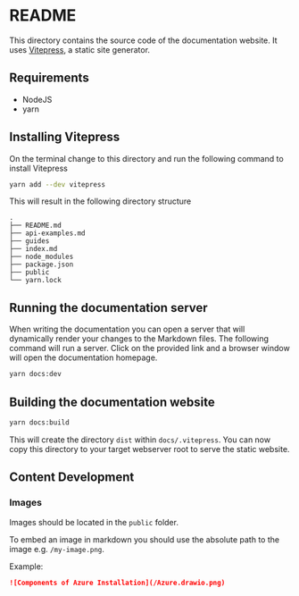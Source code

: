 # README

This directory contains the source code of the documentation website. It uses [Vitepress](https://vitepress.dev/), a static site generator.

## Requirements

* NodeJS
* yarn

## Installing Vitepress

On the terminal change to this directory and run the following command to install Vitepress

```bash
yarn add --dev vitepress
```

This will result in the following directory structure

```
.
├── README.md
├── api-examples.md
├── guides
├── index.md
├── node_modules
├── package.json
├── public
└── yarn.lock
```


## Running the documentation server
When writing the documentation you can open a server that will dynamically render your changes to the Markdown files. The following command will run a server. Click on the provided link and a browser window will open the documentation homepage.

```bash
yarn docs:dev
```


## Building the documentation website

```bash
yarn docs:build
```

This will create the directory `dist` within `docs/.vitepress`. You can now copy this directory to your target webserver root to serve the static website.

## Content Development

### Images
Images should be located in the `public` folder.

To embed an image in markdown you should use the absolute path to the image e.g. `/my-image.png`.

Example:
```markdown
![Components of Azure Installation](/Azure.drawio.png)
```